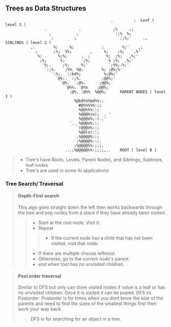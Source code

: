 ## Trees as Data Structures
~~~                                                        
                                              .         ;  Leaf ( level 3 )
                 .              .              ;%     ;;   
                   ,           ,                :;%  %;   
                    :         ;                   :;%;'     .,   SIBLINGS ( level 2 )
           ,.        %;     %;            ;        %;'    ,;
             ;       ;%;  %%;        ,     %;    ;%;    ,%'
              %;       %;%;      ,  ;       %;  ;%;   ,%;' 
               ;%;      %;        ;%;        % ;%;  ,%;'
                `%;.     ;%;     %;'         `;%%;.%;'
                 `:;%.    ;%%. %@;        %; ;@%;%'
                    `:%;.  :;bd%;          %;@%;'
                      `@%:.  :;%.         ;@@%;'   
                        `@%.  `;@%.      ;@@%;         
                          `@%%. `@%%    ;@@%;        
                            ;@%. :@%%  %@@%;      PARENT NODES ( level 1 )
                              %@bd%%%bd%%:;     
                                #@%%%%%:;;
                                %@@%%%::;
                                %@@@%(o);  . '         
                                %@@@o%;:(.,'         
                            `.. %@@@o%::;         
                               `)@@@o%::;         
                                %@@(o)::;        
                               .%@@@@%::;         
                               ;%@@@@%::;.          
                              ;%@@@@%%:;;;. 
                          ...;%@@@@@%%:;;;;,..    ROOT ( level 0 )
~~~
>* Tree's have Roots, Levels, Parent Nodes, and Sibilings, Subtrees, leaf nodes
>* Tree's are used in some AI applications

### Tree Search/ Traversal

>#### Depth-First search
> This algo goes straight down the left then works backwards through the tree and pop nodes from a stack if they have already been visited. 
>>* Start at the root node. Visit it.
>>* Repeat
>>>- If the current node has a child that has not been visited, visit that node.
>>* If there are multiple choose leftmost.
>>* Otherwise, go to the current node's parent
>>* end when root has no unvisited children.

>#### Post order traversal
> Similar to DFS but only can store visited nodes if value is a leaf or has no unvisited children.
> Once it is visited it can be poped.
> DFS vs Postorder: Postorder is for times when you dont know the size of the parents and need to find the sizes of the smallest things first then work your way back.
>> DFS is for searching for an object in a tree. 
